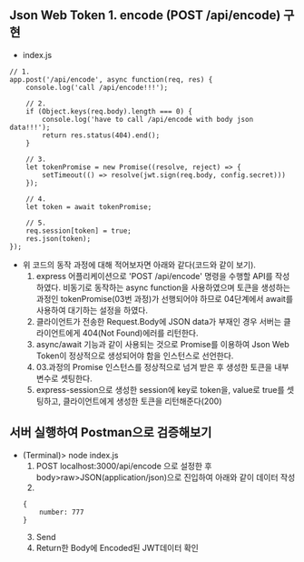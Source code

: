 ## Json Web Token 1. encode (POST /api/encode) 구현
* index.js  

~~~
// 1.
app.post('/api/encode', async function(req, res) {
    console.log('call /api/encode!!!');

    // 2.
    if (Object.keys(req.body).length === 0) {
        console.log('have to call /api/encode with body json data!!!');
        return res.status(404).end();
    }
    
    // 3.
    let tokenPromise = new Promise((resolve, reject) => {
        setTimeout(() => resolve(jwt.sign(req.body, config.secret)))
    });
    
    // 4.
    let token = await tokenPromise;

    // 5.
    req.session[token] = true;
    res.json(token);
});
~~~
  
* 위 코드의 동작 과정에 대해 적어보자면 아래와 같다(코드와 같이 보기).  
	1. express 어플리케이션으로 'POST /api/encode' 명령을 수행할 API를 작성하였다. 비동기로 동작하는 async function을 사용하였으며 토큰을 생성하는 과정인 tokenPromise(03번 과정)가 선행되어야 하므로 04단계에서 await를 사용하여 대기하는 설정을 하였다.  
    2. 클라이언트가 전송한 Request.Body에 JSON data가 부재인 경우 서버는 클라이언트에게 404(Not Found)에러를 리턴한다.  
    3. async/await 기능과 같이 사용되는 것으로 Promise를 이용하여 Json Web Token이 정상적으로 생성되어야 함을 인스턴스로 선언한다.  
    4. 03.과정의 Promise 인스턴스를 정상적으로 넘겨 받은 후 생성한 토큰을 내부 변수로 셋팅한다.  
    5. express-session으로 생성한 session에 key로 token을, value로 true를 셋팅하고, 클라이언트에게 생성한 토큰을 리턴해준다(200)  
  
## 서버 실행하여 Postman으로 검증해보기
* (Terminal)> node index.js  
    1. POST localhost:3000/api/encode 으로 설정한 후 body>raw>JSON(application/json)으로 진입하여 아래와 같이 데이터 작성  
    2. 
    ~~~
    {
        number: 777
    }
    ~~~
    3. Send  
    4. Return한 Body에 Encoded된 JWT데이터 확인  
  